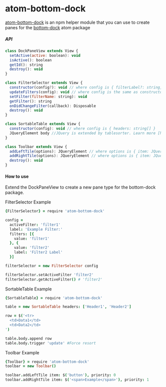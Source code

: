 atom-bottom-dock
==================

[atom-bottom-dock](https://www.npmjs.com/package/atom-bottom-dock) is an npm helper module that you can use to create panes for the [bottom-dock](https://atom.io/packages/bottom-dock) atom package

##### API

```js
class DockPaneView extends View {
  setActive(active: boolean): void
  isActive(): boolean
  getId(): string
  destroy(): void
}
```

```js
class FilterSelector extends View {
  constructor(config?): void // where config is { filterLabel?: string, activeFilter?: string, filters?: [{ value: string, label?: string }]}
  updateFilters(config): void // where config is the same as constructor param
  setFilter(filterName: string): void
  getFilter(): string
  onDidChangeFilter(callback): Disposable
  destroy(): void
}
```

```js
class SortableTable extends View {
  constructor(config): void // where config is { headers: string[] }
  JQueryElement body //JQuery is extended by tablesorter. Learn more [here](https://github.com/Mottie/tablesorter)
}
```

```js
class Toolbar extends View {
  addLeftTile(options): JQueryElement // where options is { item: JQueryElement, priority: int }
  addRightTile(options): JQueryElement // where options is { item: JQueryElement priority: int }
  destroy(): void
}
```

#### How to use
Extend the DockPaneView to create a new pane type for the bottom-dock package.

FilterSelector Example
```coffee
{FilterSelector} = require 'atom-bottom-dock'

config =
  activeFilter: 'filter1'
  label: 'Example Filter:'
  filters: [{
    value: 'filter1'
  }, {
    value: 'filter2'
    label: 'Filter2 Label'
  }]

filterSelector = new FilterSelector config

filterSelector.setActiveFilter 'filter2'
filterSelector.getActiveFilter() # 'filter2'
```

SortableTable Example
```coffee
{SortableTable} = require 'atom-bottom-dock'

table = new SortableTable headers: ['Header1', 'Header2']

row = $('<tr>
  <td>Data1</td>
  <td>Data2</td>
')

table.body.append row
table.body.trigger 'update' #Force resort
```

Toolbar Example
```coffee
{Toolbar} = require 'atom-bottom-dock'
toolbar = new Toolbar()

toolbar.addLeftTile item: $('button'), priority: 0
toolbar.addRightTile item: $('<span>Example</span>'), priority: 1
```
